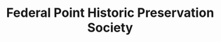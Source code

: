 ---
layout: repo
title: "Federal Point Historic Preservation Society"
id: 4941
permalink: repos/4941/
---